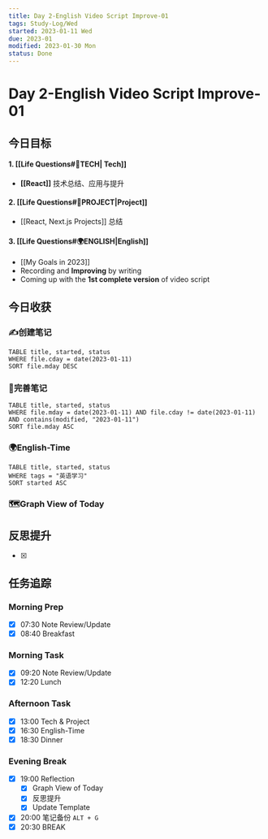 ```yaml
---
title: Day 2-English Video Script Improve-01
tags: Study-Log/Wed
started: 2023-01-11 Wed
due: 2023-01
modified: 2023-01-30 Mon
status: Done
---
```

# Day 2-English Video Script Improve-01
## 今日目标
#### 1. [[Life Questions#🚀TECH| Tech]]
- **[[React]]** 技术总结、应用与提升
#### 2. [[Life Questions#🚀PROJECT|Project]]
- [[React, Next.js Projects]] 总结
#### 3. [[Life Questions#🌍ENGLISH|English]]
- [[My Goals in 2023]]
- Recording and **Improving** by writing
- Coming up with the **1st complete version** of video script

## 今日收获
### ✍️创建笔记

```dataview
TABLE title, started, status
WHERE file.cday = date(2023-01-11)
SORT file.mday DESC
```

### 📝完善笔记

```dataview
TABLE title, started, status
WHERE file.mday = date(2023-01-11) AND file.cday != date(2023-01-11) AND contains(modified, "2023-01-11")
SORT file.mday ASC
```

### 🌍English-Time

```dataview
TABLE title, started, status
WHERE tags = "英语学习"
SORT started ASC
```

### 🗺️Graph View of Today

## 反思提升
- [x] 
## 任务追踪
### Morning Prep
- [x] 07:30 Note Review/Update
- [x] 08:40 Breakfast
### Morning Task
- [x] 09:20 Note Review/Update
- [x] 12:20 Lunch
### Afternoon Task
- [x] 13:00 Tech & Project
- [x] 16:30 English-Time
- [x] 18:30 Dinner
### Evening Break
- [x] 19:00 Reflection
	- [x] Graph View of Today
	- [x] 反思提升
	- [x] Update Template 
- [x] 20:00 笔记备份 `ALT + G`
- [x] 20:30 BREAK